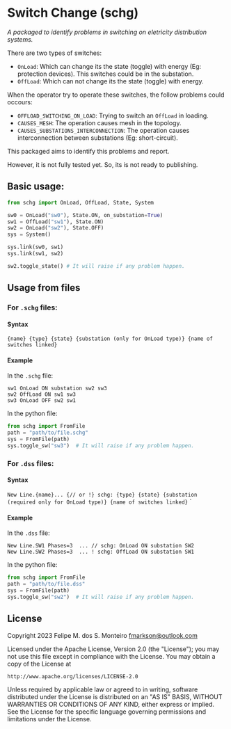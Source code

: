 # Switch Change (schg)

_A packaged to identify problems in switching on eletricity distribution systems._

There are two types of switches:

- `OnLoad`: Which can change its the state (toggle) with energy (Eg: protection devices). This switches could be in the substation.
- `OffLoad`: Which can not change its the state (toggle) with energy.

When the operator try to operate these switches, the follow problems could occours:

- `OFFLOAD_SWITCHING_ON_LOAD`: Trying to switch an `OffLoad` in loading.
- `CAUSES_MESH`: The operation causes mesh in the topology.
- `CAUSES_SUBSTATIONS_INTERCONNECTION`: The operation causes interconnection between substations (Eg: short-circuit).

This packaged aims to identify this problems and report.

However, it is not fully tested yet. So, its is not ready to publishing.


## Basic usage:
```python
from schg import OnLoad, OffLoad, State, System

sw0 = OnLoad("sw0"), State.ON, on_substation=True)
sw1 = OffLoad("sw1"), State.ON)
sw2 = OnLoad("sw2"), State.OFF)
sys = System()

sys.link(sw0, sw1)
sys.link(sw1, sw2)

sw2.toggle_state() # It will raise if any problem happen.
```

## Usage from files

### For `.schg` files:

#### Syntax
`{name} {type} {state} {substation (only for OnLoad type)} {name of switches linked}`

#### Example

In the `.schg` file:
```
sw1 OnLoad ON substation sw2 sw3
sw2 OffLoad ON sw1 sw3
sw3 OnLoad OFF sw2 sw1
```

In the python file:
```python
from schg import FromFile
path = "path/to/file.schg"
sys = FromFile(path)
sys.toggle_sw("sw3")  # It will raise if any problem happen.
```

### For `.dss` files:

#### Syntax
`New Line.{name}... {// or !} schg: {type} {state} {substation (required only for OnLoad type)} {name of switches linked}`
`

#### Example

In the `.dss` file:
```
New Line.SW1 Phases=3  ... // schg: OnLoad ON substation SW2
New Line.SW2 Phases=3  ... ! schg: OffLoad ON substation SW1
```

In the python file:
```python
from schg import FromFile
path = "path/to/file.dss"
sys = FromFile(path)
sys.toggle_sw("sw2")  # It will raise if any problem happen.
```

## License

Copyright 2023 Felipe M. dos S. Monteiro <fmarkson@outlook.com>

Licensed under the Apache License, Version 2.0 (the "License");
you may not use this file except in compliance with the License.
You may obtain a copy of the License at

    http://www.apache.org/licenses/LICENSE-2.0

Unless required by applicable law or agreed to in writing, software
distributed under the License is distributed on an "AS IS" BASIS,
WITHOUT WARRANTIES OR CONDITIONS OF ANY KIND, either express or implied.
See the License for the specific language governing permissions and
limitations under the License.
